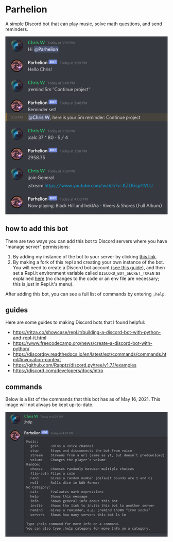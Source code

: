 # Parhelion

A simple Discord bot that can play music, solve math questions, and send reminders.

![demo](images/demo.png)

## how to add this bot
There are two ways you can add this bot to Discord servers where you have "manage server" permissions:

1. By adding my instance of the bot to your server by clicking [this link](https://discordapp.com/api/oauth2/authorize?scope=bot&client_id=836071320328077332&permissions=3300352).
2. By making a fork of this repl and creating your own instance of the bot. You will need to create a Discord bot account ([see this guide](https://www.freecodecamp.org/news/create-a-discord-bot-with-python/)), and then set a Repl.it environment variable called `DISCORD_BOT_SECRET_TOKEN` as explained [here](https://docs.replit.com/repls/secrets-environment-variables)
(no changes to the code or an env file are necessary; this is just in Repl.it's menu).

After adding this bot, you can see a full list of commands by entering `;help`.

## guides
Here are some guides to making Discord bots that I found helpful:
* https://ritza.co/showcase/repl.it/building-a-discord-bot-with-python-and-repl-it.html
* https://www.freecodecamp.org/news/create-a-discord-bot-with-python/
* https://discordpy.readthedocs.io/en/latest/ext/commands/commands.html#invocation-context
* https://github.com/Rapptz/discord.py/tree/v1.7.1/examples
* https://discord.com/developers/docs/intro

## commands
Below is a list of the commands that this bot has as of May 16, 2021. This image will not always be kept up-to-date.

![help demo](images/help_demo.png)
